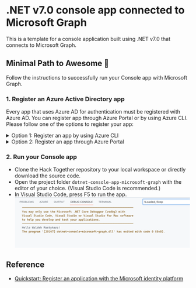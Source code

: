 # .NET v7.0 console app connected to Microsoft Graph

This is a template for a console application built using .NET v7.0 that connects to Microsoft Graph.

## Minimal Path to Awesome 🚀

Follow the instructions to successfully run your Console app with Microsoft Graph.

### 1. Register an Azure Active Directory app

Every app that uses Azure AD for authentication must be registered with Azure AD. You can register app through Azure Portal or by using Azure CLI. Please follow one of the options to register your app:

<details>
  <summary>Option 1: Register an app by using Azure CLI</summary>

* [Install Azure CLI](https://learn.microsoft.com/cli/azure/install-azure-cli?view=azure-cli-latest) if you haven't already.
* Register your app on Microsoft Azure, by creating a new Azure AD app registration:
  * <details>
      <summary>On macOS/Linux/in Bash</summary>

    * Open terminal and change the working directory to the root of this project
    * To make the setup script executable, run `chmod +x ./setup.sh`
    * To register the app, run `./setup.sh`
    * When prompted, sign in with your **Microsoft 365 developer sandbox account**

    </details>
  * <details>
      <summary>On Windows/in PowerShell</summary>

    * Open PowerShell and change the working directory to the root of this project
    * To register the app, run `.\setup.ps1`
    * When prompted, sign in with your **Microsoft 365 developer sandbox account**

    </details>

</details>

<details>

  <summary>Option 2: Register an app through Azure Portal</summary>

* Go to [Azure Portal](https://portal.azure.com) and login with your testing account that has Application developer or administrator permissions.
* Select **Azure Active Directory**, and select **App Registrations** from the left side bar. Then select **+ New registration**.
* Give any name to your app. For **Supported account types**, select **Accounts in any organizational directory (Any Azure AD directory - Multitenant)**.
* Set the **Redirect URI** drop down to **Public client/native (mobile & desktop)** and enter `http://localhost`. Then, select **Register**.

Navigate to **Overview** tab and make a note of the **Application (client) ID**. You'll use it in the next steps.

</details>

### 2. Run your Console app

* Clone the Hack Together repository to your local workspace or directly download the source code.
* Open the project folder `dotnet-console-app-microsoft-graph` with the editor of your choice. (Visual Studio Code is recommended.)
* In Visual Studio Code, press F5 to run the app.
  ![App output in the debug console in VSCode](./screenshot.png)

## Reference

* [Quickstart: Register an application with the Microsoft identity platform](https://learn.microsoft.com/en-us/azure/active-directory/develop/quickstart-register-app)
